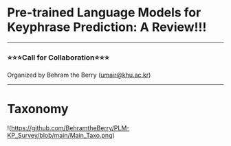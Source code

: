 # Pre-trained Language Models for Keyphrase Prediction: A Review!!!
---
### ⭐️⭐️⭐️Call for Collaboration⭐️⭐️⭐️
Organized by Behram the Berry (umair@khu.ac.kr)
***
# Taxonomy
!(https://github.com/BehramtheBerry/PLM-KP_Survey/blob/main/Main_Taxo.png)
